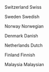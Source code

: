 Switzerland Swiss

Sweden Swedish

Norway Norwegian

Denmark Danish

Netherlands Dutch

Finland Finnish

Malaysia Malaysian
